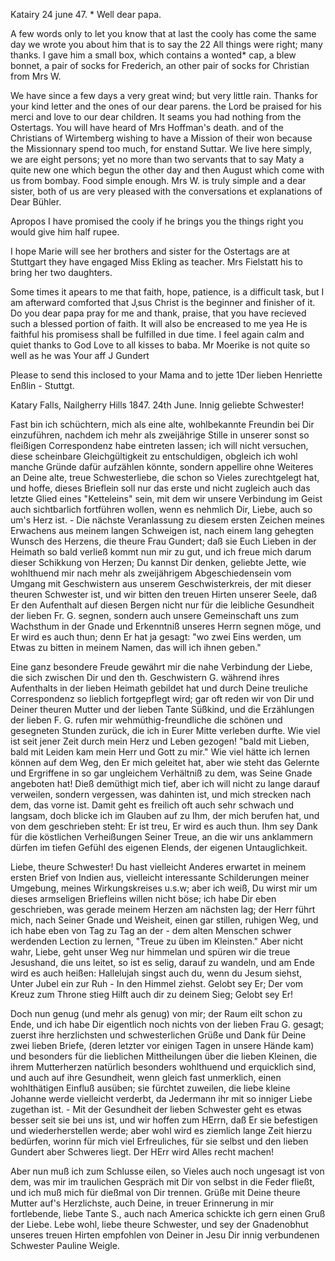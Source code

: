  Katairy 24 june 47.
 <Donn>*
Well dear papa.

A few words only to let you know that at last the cooly has come the same day we wrote you about him that is to say the 22 All things were right; many thanks. I gave him a small box, which contains a wonted* cap, a blew bonnet, a pair of socks for Frederich, an other pair of socks for Christian from Mrs W.

We have since a few days a very great wind; but very little rain. 
Thanks for your kind letter and the ones of our dear parens. the Lord be praised for his merci and love to our dear children. It seams you had nothing from the Ostertags. You will have heard of Mrs Hoffman's death. and of the Christians of Wirtemberg wishing to have a Mission of their won because the Missionnary spend too much, for enstand Suttar. We live here simply, we are eight persons; yet no more than two servants that to say Maty a quite new one which begun the other day and then August which come with us from bombay. Food simple enough. Mrs W. is truly simple and a dear sister, both of us are very pleased with the conversations et explanations of Dear Bühler.

Apropos I have promised the cooly if he brings you the things right you would give him half rupee.

I hope Marie will see her brothers and sister for the Ostertags are at Stuttgart they have engaged Miss Ekling as teacher. Mrs Fielstatt his to bring her two daughters.

Some times it apears to me that faith, hope, patience, is a difficult task, but I am afterward comforted that J‚sus Christ is the beginner and finisher of it. Do you dear papa pray for me and thank, praise, that you have recieved such a blessed portion of faith. It will also be encreased to me yea He is faithful his promisess shall be fulfilled in due time. I feel again calm and quiet thanks to God Love to all kisses to baba. 
Mr Moerike is not quite so well as he was
 Your aff J Gundert

Please to send this inclosed to your Mama and to jette
1Der lieben Henriette Enßlin - Stuttgt.

 Katary Falls, Nailgherry Hills 1847. 24th June.
Innig geliebte Schwester!

Fast bin ich schüchtern, mich als eine alte, wohlbekannte Freundin bei Dir einzuführen, nachdem ich mehr als zweijährige Stille in unserer sonst so fleißigen Correspondenz habe eintreten lassen; ich will nicht versuchen, diese scheinbare Gleichgültigkeit zu entschuldigen, obgleich ich wohl manche Gründe dafür aufzählen könnte, sondern appellire ohne Weiteres an Deine alte, treue Schwesterliebe, die schon so Vieles zurechtgelegt hat, und hoffe, dieses Brieflein soll nur das erste und nicht zugleich auch das letzte Glied eines "Ketteleins" sein, mit dem wir unsere Verbindung im Geist auch sichtbarlich fortführen wollen, wenn es nehmlich Dir, Liebe, auch so um's Herz ist. - Die nächste Veranlassung zu diesem ersten Zeichen meines Erwachens aus meinem langen Schweigen ist, nach einem lang gehegten Wunsch des Herzens, die theure Frau Gundert; daß sie Euch Lieben in der Heimath so bald verließ kommt nun mir zu gut, und ich freue mich darum dieser Schikkung von Herzen; Du kannst Dir denken, geliebte Jette, wie wohlthuend mir nach mehr als zweijährigem Abgeschiedensein vom Umgang mit Geschwistern aus unserem Geschwisterkreis, der mit dieser theuren Schwester ist, und wir bitten den treuen Hirten unserer Seele, daß Er den Aufenthalt auf diesen Bergen nicht nur für die leibliche Gesundheit der lieben Fr. G. segnen, sondern auch unsere Gemeinschaft uns zum Wachsthum in der Gnade und Erkenntniß unseres Herrn segnen möge, und Er wird es auch thun; denn Er hat ja gesagt: "wo zwei Eins werden, um Etwas zu bitten in meinem Namen, das will ich ihnen geben."

Eine ganz besondere Freude gewährt mir die nahe Verbindung der Liebe, die sich zwischen Dir und den th. Geschwistern G. während ihres Aufenthalts in der lieben Heimath gebildet hat und durch Deine treuliche Correspondenz so lieblich fortgepflegt wird; gar oft reden wir von Dir und Deiner theuren Mutter und der lieben Tante Süßkind, und die Erzählungen der lieben F. G. rufen mir wehmüthig-freundliche die schönen und gesegneten Stunden zurück, die ich in Eurer Mitte verleben durfte. Wie viel ist seit jener Zeit durch mein Herz und Leben gezogen! "bald mit Lieben, bald mit Leiden kam mein Herr und Gott zu mir." Wie viel hätte ich lernen können auf dem Weg, den Er mich geleitet hat, aber wie steht das Gelernte und Ergriffene in so gar ungleichem Verhältniß zu dem, was Seine Gnade angeboten hat! Dieß demüthigt mich tief, aber ich will nicht zu lange darauf verweilen, sondern vergessen, was dahinten ist, und mich strecken nach dem, das vorne ist. Damit geht es freilich oft auch sehr schwach und langsam, doch blicke ich im Glauben auf zu Ihm, der mich berufen hat, und von dem geschrieben steht: Er ist treu, Er wird es auch thun. Ihm sey Dank für die köstlichen Verheißungen Seiner Treue, an die wir uns anklammern dürfen im tiefen Gefühl des eigenen Elends, der eigenen Untauglichkeit.

Liebe, theure Schwester! Du hast vielleicht Anderes erwartet in meinem ersten Brief von Indien aus, vielleicht interessante Schilderungen meiner Umgebung, meines Wirkungskreises u.s.w; aber ich weiß, Du wirst mir um dieses armseligen Briefleins willen nicht böse; ich habe Dir eben geschrieben, was gerade meinem Herzen am nächsten lag; der Herr führt mich, nach Seiner Gnade und Weisheit, einen gar stillen, ruhigen Weg, und ich habe eben von Tag zu Tag an der - dem alten Menschen schwer werdenden Lection zu lernen, "Treue zu üben im Kleinsten." Aber nicht wahr, Liebe, geht unser Weg nur himmelan und spüren wir die treue Jesushand, die uns leitet, so ist es selig, darauf zu wandeln, und am Ende wird es auch heißen: Hallelujah singst auch du, wenn du Jesum siehst, Unter Jubel ein zur Ruh - In den Himmel ziehst. Gelobt sey Er; Der vom Kreuz zum Throne stieg Hilft auch dir zu deinem Sieg; Gelobt sey Er!

Doch nun genug (und mehr als genug) von mir; der Raum eilt schon zu Ende, und ich habe Dir eigentlich noch nichts von der lieben Frau G. gesagt; zuerst ihre herzlichsten und schwesterlichen Grüße und Dank für Deine zwei lieben Briefe, (deren letzter vor einigen Tagen in unsere Hände kam) und besonders für die lieblichen Mittheilungen über die lieben Kleinen, die ihrem Mutterherzen natürlich besonders wohlthuend und erquicklich sind, und auch auf ihre Gesundheit, wenn gleich fast unmerklich, einen wohlthätigen Einfluß ausüben; sie fürchtet zuweilen, die liebe kleine Johanne werde vielleicht verderbt, da Jedermann ihr mit so inniger Liebe zugethan ist. - Mit der Gesundheit der lieben Schwester geht es etwas besser seit sie bei uns ist, und wir hoffen zum HErrn, daß Er sie befestigen und wiederherstellen werde; aber wohl wird es ziemlich lange Zeit hierzu bedürfen, worinn für mich viel Erfreuliches, für sie selbst und den lieben Gundert aber Schweres liegt. Der HErr wird Alles recht machen!

Aber nun muß ich zum Schlusse eilen, so Vieles auch noch ungesagt ist von dem, was mir im traulichen Gespräch mit Dir von selbst in die Feder fließt, und ich muß mich für dießmal von Dir trennen. Grüße mit Deine theure Mutter auf's Herzlichste, auch Deine, in treuer Erinnerung in mir fortlebende, liebe Tante S., auch nach America schickte ich gern einen Gruß der Liebe. Lebe wohl, liebe theure Schwester, und sey der Gnadenobhut unseres treuen Hirten empfohlen von
 Deiner
 in Jesu Dir innig verbundenen Schwester
 Pauline Weigle.

